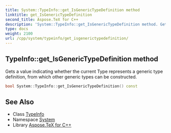 ```yaml
---
title: System::TypeInfo::get_IsGenericTypeDefinition method
linktitle: get_IsGenericTypeDefinition
second_title: Aspose.TeX for C++
description: 'System::TypeInfo::get_IsGenericTypeDefinition method. Gets a value indicating whether the current Type represents a generic type definition, from which other generic types can be constructed in C++.'
type: docs
weight: 2100
url: /cpp/system/typeinfo/get_isgenerictypedefinition/
---
```

## TypeInfo::get_IsGenericTypeDefinition method


Gets a value indicating whether the current Type represents a generic type definition, from which other generic types can be constructed.

```cpp
bool System::TypeInfo::get_IsGenericTypeDefinition() const
```

## See Also

* Class [TypeInfo](../)
* Namespace [System](../../)
* Library [Aspose.TeX for C++](../../../)
